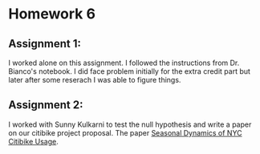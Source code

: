 # Homework 6

## Assignment 1:
I worked alone on this assignment. I followed the instructions from Dr. Bianco's notebook. I did face problem initially for the extra credit part but later after some reserach I was able to figure things. 

## Assignment 2:
I worked with Sunny Kulkarni to test the null hypothesis and write a paper on our citibike project proposal. 
The paper [Seasonal Dynamics of NYC Citibike Usage](https://www.authorea.com/users/106040/articles/134260/_show_article).

